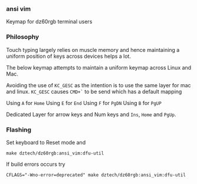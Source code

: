 ### ansi vim

Keymap for dz60rgb terminal users

### Philosophy

Touch typing largely relies on muscle memory and hence
maintaining a uniform position of keys across devices helps a lot.

The below keymap attempts to maintain a uniform keymap across Linux and Mac.

Avoiding the use of `KC_GESC` as the intention is to use the same layer for mac and linux.
`KC_GESC` causes `` CMD+` `` to be send which has a default mapping

Using `A` for `Home`
Using `E` for `End`
Using `F` for `PgDN`
Using `B` for `PgUP`

Dedicated Layer for arrow keys and Num keys and `Ins`, `Home` and `PgUp`.

### Flashing

Set keyboard to Reset mode and 

```
make dztech/dz60rgb:ansi_vim:dfu-util
```

If build errors occurs try

```
CFLAGS="-Wno-error=deprecated" make dztech/dz60rgb:ansi_vim:dfu-util
```
